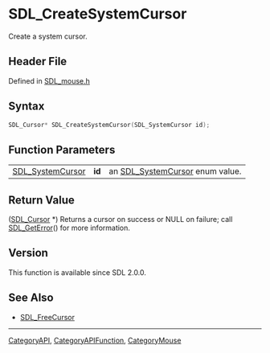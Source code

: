 # SDL_CreateSystemCursor

Create a system cursor.

## Header File

Defined in [SDL_mouse.h](https://github.com/libsdl-org/SDL/blob/SDL2/include/SDL_mouse.h)

## Syntax

```c
SDL_Cursor* SDL_CreateSystemCursor(SDL_SystemCursor id);
```

## Function Parameters

|                                      |        |                                                     |
| ------------------------------------ | ------ | --------------------------------------------------- |
| [SDL_SystemCursor](SDL_SystemCursor) | **id** | an [SDL_SystemCursor](SDL_SystemCursor) enum value. |

## Return Value

([SDL_Cursor](SDL_Cursor) *) Returns a cursor on success or NULL on
failure; call [SDL_GetError](SDL_GetError)() for more information.

## Version

This function is available since SDL 2.0.0.

## See Also

- [SDL_FreeCursor](SDL_FreeCursor)

----
[CategoryAPI](CategoryAPI), [CategoryAPIFunction](CategoryAPIFunction), [CategoryMouse](CategoryMouse)

